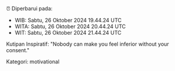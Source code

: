 ⏰ Diperbarui pada:
- WIB: Sabtu, 26 Oktober 2024 19.44.24 UTC
- WITA: Sabtu, 26 Oktober 2024 20.44.24 UTC
- WIT: Sabtu, 26 Oktober 2024 21.44.24 UTC

Kutipan Inspiratif:
"Nobody can make you feel inferior without your consent."


Kategori: motivational

